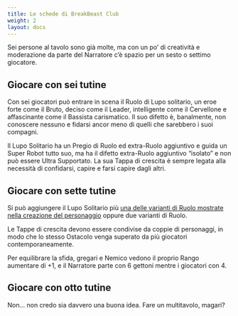 ```yaml
---
title: Le schede di BreakBeast Club
weight: 2
layout: docs
---
```


Sei persone al tavolo sono già molte, ma con un po’ di creatività e moderazione da parte del Narratore c’è spazio per un sesto o settimo giocatore. 


## Giocare con sei tutine

Con sei giocatori può entrare in scena il Ruolo di Lupo solitario, un eroe forte come il Bruto, deciso come il Leader, intelligente come il Cervellone e affascinante come il Bassista carismatico. Il suo difetto è, banalmente, non conoscere nessuno e fidarsi ancor meno di quelli che sarebbero i suoi compagni.

Il Lupo Solitario ha un Pregio di Ruolo ed extra-Ruolo aggiuntivo e guida un Super Robot tutto suo, ma ha il difetto extra-Ruolo aggiuntivo “isolato” e non può essere Ultra Supportato. La sua Tappa di crescita è sempre legata alla necessità di confidarsi, capire e farsi capire dagli altri.


## Giocare con sette tutine

Si può aggiungere il Lupo Solitario più <a href="/manuale/ruoli/archetipi/">una delle varianti di Ruolo mostrate nella creazione del personaggio</a> oppure due varianti di Ruolo.

Le Tappe di crescita devono essere condivise da coppie di personaggi, in modo che lo stesso Ostacolo venga superato da più giocatori contemporaneamente.

Per equilibrare la sfida, gregari e Nemico vedono il proprio Rango aumentare di +1, e il Narratore parte con 6 gettoni mentre i giocatori con 4.


## Giocare con otto tutine

Non… non credo sia davvero una buona idea. Fare un multitavolo, magari?
